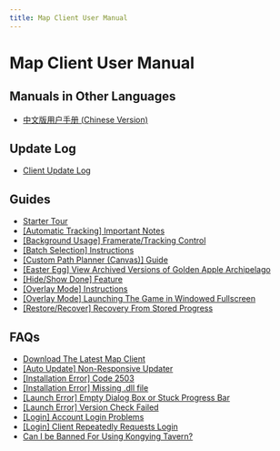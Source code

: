 ```yaml
---
title: Map Client User Manual
---
```


# Map Client User Manual

## **Manuals in Other Languages**

- [中文版用户手册 (Chinese Version)](https://support.qq.com/products/321980/faqs/94938)

## **Update Log**

- [Client Update Log](https://discord.gg/SWz6RTWNkm)

## **Guides**

- [Starter Tour]()
- [[Automatic Tracking] Important Notes](./guide/auto-tracking/ImportantNotes.md)
- [[Background Usage] Framerate/Tracking Control](./guide/bg/bgfrate.md)
- [[Batch Selection] Instructions](./guide/batch-selection/Instructions.md)
- [[Custom Path Planner (Canvas)] Guide](./guide/canvas/Guide.md)
- [[Easter Egg] View Archived Versions of Golden Apple Archipelago](./guide/easter-egg/ViewArchivedVersionsofGoldenAppleArchipelago.md)
- [[Hide/Show Done] Feature](./guide/hide-show-done/HideDoneShowDone.md)
- [[Overlay Mode] Instructions](./guide/overlay-mode/Instructions.md)
- [[Overlay Mode] Launching The Game in Windowed Fullscreen](./guide/overlay-mode/Fullscreen-Windowed/Launching.md)
- [[Restore/Recover] Recovery From Stored Progress](./guide/restore-recover/Progress.md)

## **FAQs**

- [Download The Latest Map Client](../download-client.md)
- [[Auto Update] Non-Responsive Updater](./faq/autoupdate/updater.md)
- [[Installation Error] Code 2503](./faq/Instlerror/Code2503.md)
- [[Installation Error] Missing .dll file](./faq/Instlerror/Missingdll.md)
- [[Launch Error] Empty Dialog Box or Stuck Progress Bar](./faq/launcherror/EmptyDialog.md)
- [[Launch Error] Version Check Failed](./faq/launcherror/VersionCheck.md)
- [[Login] Account Login Problems](./faq/login/AccountLogin.md)
- [[Login] Client Repeatedly Requests Login](./faq/login/ClientRepeatedly.md)
- [Can I be Banned For Using Kongying Tavern?](./faq/accountsafety/acntban.md)
